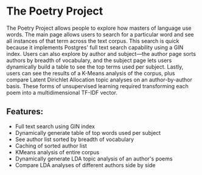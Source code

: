 <h1>The Poetry Project</h1>

<p>The Poetry Project allows people to explore how masters of language use words. The main page allows users to search for a particular word and see all instances of that term across the text corpus. This search is quick because it implements Postgres' full text search capability using a GIN index. Users can also explore by author and subject—the author page sorts authors by breadth of vocabulary, and the subject page lets users dynamically build a table to see the top terms used per subject. Lastly, users can see the results of a K-Means analysis of the corpus, plus compare Latent Dirichlet Allocation topic analyses on an author-by-author basis. These forms of unsupervised learning required transforming each poem into a multidimensional TF-IDF vector.</p>

<div>
<h2>Features:</h2>
<ul>
<li>Full text search using GIN index</li>
<li>Dynamically generate table of top words used per subject</li>
<li>See author list sorted by breadth of vocabulary</li>
<li>Caching of sorted author list</li>
<li>KMeans analysis of entire corpus</li>
<li>Dynamically generate LDA topic analysis of an author's poems</li>
<li>Compare LDA analyses of different authors side by side</li>
</ul>
</div>